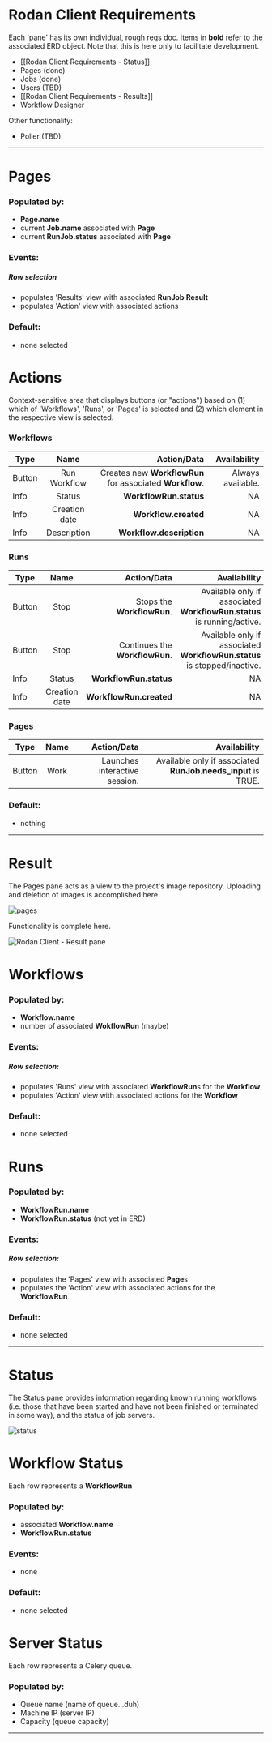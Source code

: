 # Rodan Client Requirements

Each 'pane' has its own individual, rough reqs doc. Items in **bold** refer to the associated ERD object. Note that this is here only to facilitate development.

- [[Rodan Client Requirements - Status]]
- Pages (done)
- Jobs (done)
- Users (TBD)
- [[Rodan Client Requirements - Results]]
- Workflow Designer

Other functionality:

- Poller (TBD)

---

# Pages

### Populated by:

- **Page.name**
- current **Job.name** associated with **Page**
- current **RunJob.status** associated with **Page**

### Events:

##### Row selection

- populates 'Results' view with associated **RunJob** **Result**
- populates 'Action' view with associated actions

### Default:

- none selected

# Actions

Context-sensitive area that displays buttons (or "actions") based on (1) which of 'Workflows', 'Runs', or 'Pages' is selected and (2) which element in the respective view is selected.

### Workflows

| Type   |     Name      |                                              Action/Data |      Availability |
| ------ | :-----------: | -------------------------------------------------------: | ----------------: |
| Button | Run Workflow  | Creates new **WorkflowRun** for associated **Workflow**. | Always available. |
| Info   |    Status     |                                   **WorkflowRun.status** |                NA |
| Info   | Creation date |                                     **Workflow.created** |                NA |
| Info   |  Description  |                                 **Workflow.description** |                NA |

### Runs

| Type   |     Name      |                    Action/Data |                                                             Availability |
| ------ | :-----------: | -----------------------------: | -----------------------------------------------------------------------: |
| Button |     Stop      |     Stops the **WorkflowRun**. |   Available only if associated **WorkflowRun.status** is running/active. |
| Button |     Stop      | Continues the **WorkflowRun**. | Available only if associated **WorkflowRun.status** is stopped/inactive. |
| Info   |    Status     |         **WorkflowRun.status** |                                                                       NA |
| Info   | Creation date |        **WorkflowRun.created** |                                                                       NA |

### Pages

| Type   | Name |                   Action/Data |                                                 Availability |
| ------ | :--: | ----------------------------: | -----------------------------------------------------------: |
| Button | Work | Launches interactive session. | Available only if associated **RunJob.needs_input** is TRUE. |

### Default:

- nothing

---

# Result

The Pages pane acts as a view to the project's image repository. Uploading and deletion of images is accomplished here.

![pages](http://i.imgur.com/5f9WDIc.png)

Functionality is complete here.

![Rodan Client - Result pane](http://i.imgur.com/JiGbt9U.png)

# Workflows

### Populated by:

- **Workflow.name**
- number of associated **WokflowRun** (maybe)

### Events:

##### Row selection:

- populates 'Runs' view with associated **WorkflowRun**s for the **Workflow**
- populates 'Action' view with associated actions for the **Workflow**

### Default:

- none selected

# Runs

### Populated by:

- **WorkflowRun.name**
- **WorkflowRun.status** (not yet in ERD)

### Events:

##### Row selection:

- populates the 'Pages' view with associated **Page**s
- populates the 'Action' view with associated actions for the **WorkflowRun**

### Default:

- none selected

---

# Status

The Status pane provides information regarding known running workflows (i.e. those that have been started and have not been finished or terminated in some way), and the status of job servers.

![status](http://i.imgur.com/ALX3Hbu.png)

# Workflow Status

Each row represents a **WorkflowRun**

### Populated by:

- associated **Workflow.name**
- **WorkflowRun.status**

### Events:

- none

### Default:

- none selected

# Server Status

Each row represents a Celery queue.

### Populated by:

- Queue name (name of queue...duh)
- Machine IP (server IP)
- Capacity (queue capacity)

---
